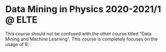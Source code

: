 # Data Mining in Physics 2020-2021/1 @ ELTE

This course should not be confused with the other course titled "Data Mining and Machine Learning". This course is completely focuses on the usage of R.
